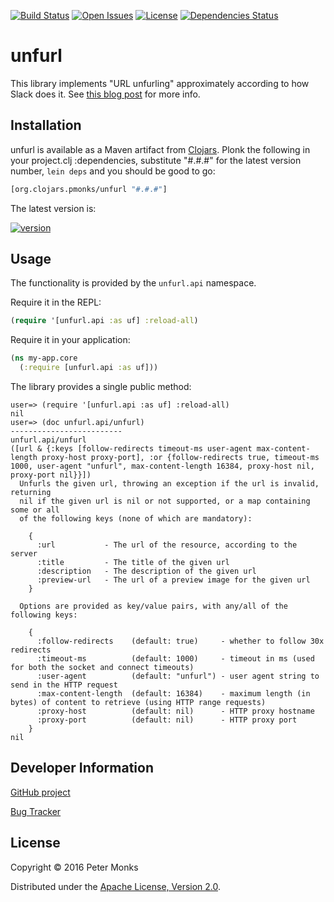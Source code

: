 [![Build Status](https://travis-ci.org/pmonks/unfurl.svg?branch=master)](https://travis-ci.org/pmonks/unfurl)
[![Open Issues](https://img.shields.io/github/issues/pmonks/unfurl.svg)](https://github.com/pmonks/unfurl/issues)
[![License](https://img.shields.io/github/license/pmonks/unfurl.svg)](https://github.com/pmonks/unfurl/blob/master/LICENSE)
[![Dependencies Status](http://jarkeeper.com/pmonks/unfurl/status.svg)](http://jarkeeper.com/pmonks/unfurl)

# unfurl

This library implements "URL unfurling" approximately according to how Slack does it.
See [this blog post](https://medium.com/slack-developer-blog/everything-you-ever-wanted-to-know-about-unfurling-but-were-afraid-to-ask-or-how-to-make-your-e64b4bb9254#.jhd6zdyjs)
for more info.

## Installation

unfurl is available as a Maven artifact from [Clojars](https://clojars.org/org.clojars.pmonks/unfurl).
Plonk the following in your project.clj :dependencies, substitute "#.#.#" for the latest version number,
`lein deps` and you should be good to go:

```clojure
[org.clojars.pmonks/unfurl "#.#.#"]
```

The latest version is:

[![version](https://clojars.org/org.clojars.pmonks/unfurl/latest-version.svg)](https://clojars.org/org.clojars.pmonks/unfurl)

## Usage

The functionality is provided by the `unfurl.api` namespace.

Require it in the REPL:

```clojure
(require '[unfurl.api :as uf] :reload-all)
```

Require it in your application:

```clojure
(ns my-app.core
  (:require [unfurl.api :as uf]))
```

The library provides a single public method:

```
user=> (require '[unfurl.api :as uf] :reload-all)
nil
user=> (doc unfurl.api/unfurl)
-------------------------
unfurl.api/unfurl
([url & {:keys [follow-redirects timeout-ms user-agent max-content-length proxy-host proxy-port], :or {follow-redirects true, timeout-ms 1000, user-agent "unfurl", max-content-length 16384, proxy-host nil, proxy-port nil}}])
  Unfurls the given url, throwing an exception if the url is invalid, returning
  nil if the given url is nil or not supported, or a map containing some or all
  of the following keys (none of which are mandatory):

    {
      :url           - The url of the resource, according to the server
      :title         - The title of the given url
      :description   - The description of the given url
      :preview-url   - The url of a preview image for the given url
    }

  Options are provided as key/value pairs, with any/all of the following keys:

    {
      :follow-redirects    (default: true)     - whether to follow 30x redirects
      :timeout-ms          (default: 1000)     - timeout in ms (used for both the socket and connect timeouts)
      :user-agent          (default: "unfurl") - user agent string to send in the HTTP request
      :max-content-length  (default: 16384)    - maximum length (in bytes) of content to retrieve (using HTTP range requests)
      :proxy-host          (default: nil)      - HTTP proxy hostname
      :proxy-port          (default: nil)      - HTTP proxy port
    }
nil
```

## Developer Information

[GitHub project](https://github.com/pmonks/unfurl)

[Bug Tracker](https://github.com/pmonks/unfurl/issues)

## License

Copyright © 2016 Peter Monks

Distributed under the [Apache License, Version 2.0](http://www.apache.org/licenses/LICENSE-2.0).
